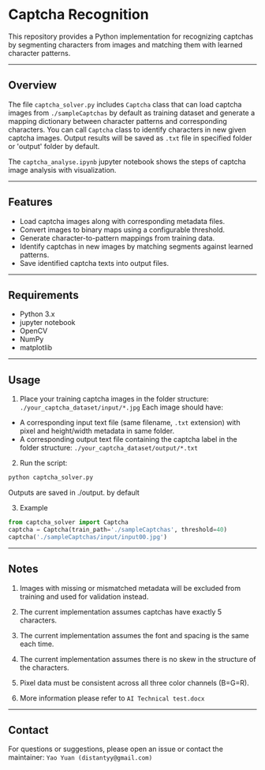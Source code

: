# Captcha Recognition

This repository provides a Python implementation for recognizing captchas by segmenting characters from images and matching them with learned character patterns.

---

## Overview

The file `captcha_solver.py` includes `Captcha` class that can load captcha images from `./sampleCaptchas` by default as training dataset and generate a mapping dictionary between character patterns and corresponding characters. You can call `Captcha` class to identify characters in new given captcha images. Output results will be saved as `.txt` file in specified folder or 'output' folder by default.

The `captcha_analyse.ipynb` jupyter notebook shows the steps of captcha image analysis with visualization.

---

## Features

- Load captcha images along with corresponding metadata files.
- Convert images to binary maps using a configurable threshold.
- Generate character-to-pattern mappings from training data.
- Identify captchas in new images by matching segments against learned patterns.
- Save identified captcha texts into output files.

---

## Requirements

- Python 3.x
- jupyter notebook
- OpenCV
- NumPy
- matplotlib

---

## Usage

1. Place your training captcha images in the folder structure:
` ./your_captcha_dataset/input/*.jpg `
Each image should have:
- A corresponding input text file (same filename, `.txt` extension) with pixel and height/width metadata in same folder.
- A corresponding output text file containing the captcha label in the folder structure: ` ./your_captcha_dataset/output/*.txt `

2. Run the script:
```bash
python captcha_solver.py
```
Outputs are saved in ./output. by default

3. Example
```python
from captcha_solver import Captcha
captcha = Captcha(train_path='./sampleCaptchas', threshold=40)
captcha('./sampleCaptchas/input/input00.jpg')
```

---

## Notes
1. Images with missing or mismatched metadata will be excluded from training and used for validation instead.

2. The current implementation assumes captchas have exactly 5 characters.

3. The current implementation assumes the font and spacing is the same each time.

4. The current implementation assumes there is no skew in the structure of the characters.

5. Pixel data must be consistent across all three color channels (B=G=R).

6. More information please refer to `AI Technical test.docx`

---

## Contact
For questions or suggestions, please open an issue or contact the maintainer:
`Yao Yuan (distantyy@gmail.com)`
